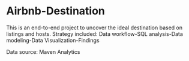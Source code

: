 # Airbnb-Destination
This is an end-to-end project to uncover the ideal destination based on listings and hosts. Strategy included: Data workflow-SQL analysis-Data modeling-Data Visualization-Findings

Data source: Maven Analytics
